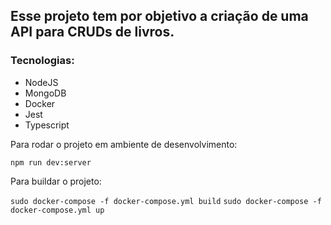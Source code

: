 ## Esse projeto tem por objetivo a criação de uma API para CRUDs de livros.

### Tecnologias:
- NodeJS
- MongoDB
- Docker
- Jest
- Typescript

Para rodar o projeto em ambiente de desenvolvimento:

```npm run dev:server```

Para buildar o projeto:

```sudo docker-compose -f docker-compose.yml build```
```sudo docker-compose -f docker-compose.yml up```